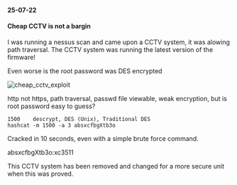 #### 25-07-22
#### Cheap CCTV is not a bargin

I was running a nessus scan and came upon a CCTV system, it was alowing path traversal. The CCTV system was running the latest version of the firmware!

Even worse is the root password was DES encrypted

![cheap_cctv_exploit](https://wanatry.github.io/images/1_cheap_cctv.png)

http not https, path traversal, passwd file viewable, weak encryption, but is root password easy to guess? 


```text
1500 	descrypt, DES (Unix), Traditional DES 
hashcat -m 1500 -a 3 absxcfbgXtb3o
```

Cracked in 10 seconds, even with a simple brute force command.

absxcfbgXtb3o:xc3511

This CCTV system has been removed and changed for a more secure unit when this was proved.
